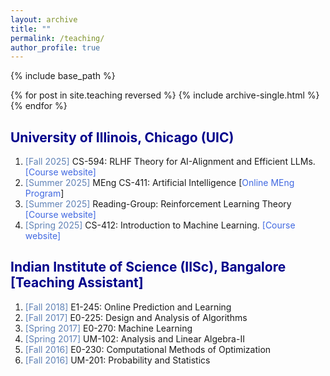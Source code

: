 ```yaml
---
layout: archive
title: ""
permalink: /teaching/
author_profile: true
---
```


{% include base_path %}

{% for post in site.teaching reversed %}
  {% include archive-single.html %}
{% endfor %}


<html>
<head>
<style>
a:link {
  color: RoyalBlue;
  background-color: transparent;
  text-decoration: none;
}

a:visited {
  color: Purple;
  background-color: transparent;
  text-decoration: none;
}

a:hover {
  color: RoyalBlue;
  background-color: transparent;
  text-decoration: underline;
}

a:active {
  color: DarkRed;
  background-color: transparent;
  text-decoration: underline;
}
</style>  
</head>  
 
<body>  

<h2 style="color:DarkBlue;" vspace="2px;"> University of Illinois, Chicago (UIC) </h2>

<ol>  

<li> <font color="#6082B6"> [Fall 2025] </font> CS-594: RLHF Theory for AI-Alignment and Efficient LLMs. <a href="https://aadirupa.github.io//course/rlhf/#" LINK="red">[Course website]</a> </li>
<li> <font color="#6082B6"> [Summer 2025] </font> MEng CS-411: Artificial Intelligence [<a href="https://meng.uic.edu/online-program/meng" target="_blank" LINK="red">Online MEng Program</a>]</li>
<li> <font color="#6082B6"> [Summer 2025] </font> Reading-Group: Reinforcement Learning Theory <a href="https://aadirupa.github.io//course/rltheory/#" LINK="red">[Course website]</a> </li>
<li> <font color="#6082B6"> [Spring 2025] </font> CS-412: Introduction to Machine Learning. <a href="https://aadirupa.github.io//course/iml/#" LINK="red">[Course website]</a></li>
  
</ol>

<h2 style="color:DarkBlue;" vspace="2px;"> Indian Institute of Science (IISc), Bangalore [Teaching Assistant] </h2>

<ol>  

<li> <font color="#6082B6"> [Fall 2018] </font> E1-245: Online Prediction and Learning </li>

<li> <font color="#6082B6"> [Fall 2017] </font> E0-225: Design and Analysis of Algorithms </li>
  
<li> <font color="#6082B6"> [Spring 2017] </font> E0-270: Machine Learning </li>

<li> <font color="#6082B6"> [Spring 2017] </font> UM-102: Analysis and Linear Algebra-II </li>

<li> <font color="#6082B6"> [Fall 2016] </font> E0-230: Computational Methods of Optimization </li>

<li> <font color="#6082B6"> [Fall 2016] </font> UM-201: Probability and Statistics </li>

</ol>

<!-- <font color="#1E90FF"> </font> -->
  
</body>
</html>
